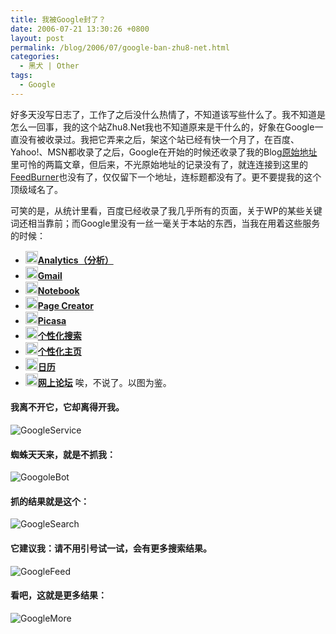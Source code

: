 ```yaml
---
title: 我被Google封了？
date: 2006-07-21 13:30:26 +0800
layout: post
permalink: /blog/2006/07/google-ban-zhu8-net.html
categories:
  - 黑犬 | Other
tags:
  - Google
---
```

好多天没写日志了，工作了之后没什么热情了，不知道该写些什么了。我不知道是怎么一回事，我的这个站Zhu8.Net我也不知道原来是干什么的，好象在Google一直没有被收录过。我把它弄来之后，架这个站已经有快一个月了，在百度、Yahoo!、MSN都收录了之后，Google在开始的时候还收录了我的Blog[原始地址][1]里可怜的两篇文章，但后来，不光原始地址的记录没有了，就连连接到这里的[FeedBurner][2]也没有了，仅仅留下一个地址，连标题都没有了。更不要提我的这个顶级域名了。

可笑的是，从统计里看，百度已经收录了我几乎所有的页面，关于WP的某些关键词还相当靠前；而Google里没有一丝一毫关于本站的东西，当我在用着这些服务的时候：

<!--more-->

*   [<img src="https://www.google.com/accounts/analytics20x20.gif" title="Analytics（分析）" vspace="1" width="20" border="0" height="20" />][3]**[Analytics（分析）][3]**
*   [<img src="https://www.google.com/accounts/gmail20x20.gif" title="Gmail" vspace="1" width="20" border="0" height="20" />][4]**[Gmail][4]**
*   [<img src="https://www.google.com/accounts/default20x20.gif" title="Notebook" vspace="1" width="20" border="0" height="20" />][5]**[Notebook][5]**
*   [<img src="https://www.google.com/accounts/default20x20.gif" title="Page Creator" vspace="1" width="20" border="0" height="20" />][6]**[Page Creator][6]**
*   [<img src="https://www.google.com/accounts/default20x20.gif" title="Picasa" vspace="1" width="20" border="0" height="20" />][7]**[Picasa][7]**
*   [<img src="https://www.google.com/accounts/web20x20.gif" title="个性化搜索" vspace="1" width="20" border="0" height="20" />][8]**[个性化搜索][8]**
*   [<img src="https://www.google.com/accounts/default20x20.gif" title="个性化主页" vspace="1" width="20" border="0" height="20" />][9]**[个性化主页][9]**
*   [<img src="https://www.google.com/accounts/calendar20x20.gif" title="日历" vspace="1" width="20" border="0" height="20" />][10]**[日历][10]**
*   [<img src="https://www.google.com/accounts/groups20x20.gif" title="网上论坛" vspace="1" width="20" border="0" height="20" />][11]**[网上论坛][11]**
唉，不说了。以图为鉴。

#### 我离不开它，它却离得开我。

![GoogleService][12]

#### 蜘蛛天天来，就是不抓我：

![GoogoleBot][13]

#### 抓的结果就是这个：

![GoogleSearch][14]

#### 它建议我：请不用引号试一试，会有更多搜索结果。

![GoogleFeed][15]

#### 看吧，这就是更多结果：

![GoogleMore][16]

 [1]: http://zhu8.512j.com/blog/
 [2]: http://feeds.feedburner.com/Zhu8
 [3]: http://www.google.com/analytics/
 [4]: http://mail.google.com/mail
 [5]: http://www.google.com/gn
 [6]: http://pages.google.com/
 [7]: http://picasaweb.google.com/
 [8]: http://www.google.com/psearch
 [9]: http://www.google.com/ig
 [10]: http://www.google.com/calendar
 [11]: http://groups.google.com/
 [12]: http://lh5.ggpht.com/_xahPqMfY1FQ/ScnW5VKezCI/AAAAAAAAAi8/F4OrFnLAFb0/GoogleService.jpg
 [13]: http://lh3.ggpht.com/_xahPqMfY1FQ/ScnW6pGXklI/AAAAAAAAAjE/fAeC-ipicUk/s400/GoogoleBot.jpg
 [14]: http://lh6.ggpht.com/_xahPqMfY1FQ/ScnW4ig-FrI/AAAAAAAAAi0/X0jPS5RD580/GoogleSearch.jpg
 [15]: http://lh4.ggpht.com/_xahPqMfY1FQ/ScnW2zmPgII/AAAAAAAAAik/L_Kjj_8UsoU/GoogleFeed.jpg
 [16]: http://lh3.ggpht.com/_xahPqMfY1FQ/ScnW3t8PKFI/AAAAAAAAAis/cj3bE30be3g/GoogleMore.jpg